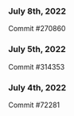 ### July 8th, 2022

Commit #270860

### July 5th, 2022

Commit #314353


### July 4th, 2022

Commit #72281
